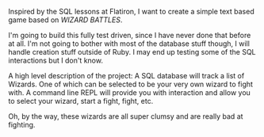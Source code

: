Inspired by the SQL lessons at Flatiron, I want to create a simple text based game based on _WIZARD BATTLES_.

I'm going to build this fully test driven, since I have never done that before at all. I'm not going to bother with most of the database stuff though, I will handle creation stuff outside of Ruby. I may end up testing some of the SQL interactions but I don't know.

A high level description of the project: A SQL database will track a list of Wizards. One of which can be selected to be your very own wizard to fight with. A command line REPL will provide you with interaction and allow you to select your wizard, start a fight, fight, etc.

Oh, by the way, these wizards are all super clumsy and are really bad at fighting.